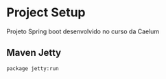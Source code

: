 # Project Setup

<p>Projeto Spring boot desenvolvido no curso da Caelum</p>

## Maven Jetty
```
package jetty:run
```
